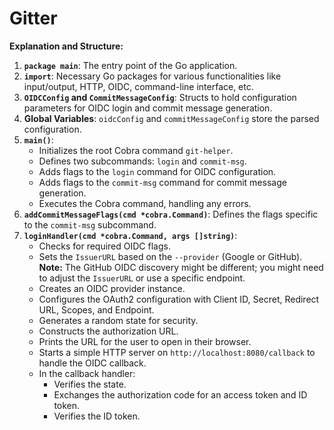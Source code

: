 # Gitter

**Explanation and Structure:**

1.  **`package main`**: The entry point of the Go application.
2.  **`import`**: Necessary Go packages for various functionalities like input/output, HTTP, OIDC, command-line interface, etc.
3.  **`OIDCConfig` and `CommitMessageConfig`**: Structs to hold configuration parameters for OIDC login and commit message generation.
4.  **Global Variables**: `oidcConfig` and `commitMessageConfig` store the parsed configuration.
5.  **`main()`**:
    * Initializes the root Cobra command `git-helper`.
    * Defines two subcommands: `login` and `commit-msg`.
    * Adds flags to the `login` command for OIDC configuration.
    * Adds flags to the `commit-msg` command for commit message generation.
    * Executes the Cobra command, handling any errors.
6.  **`addCommitMessageFlags(cmd *cobra.Command)`**: Defines the flags specific to the `commit-msg` subcommand.
7.  **`loginHandler(cmd *cobra.Command, args []string)`**:
    * Checks for required OIDC flags.
    * Sets the `IssuerURL` based on the `--provider` (Google or GitHub). **Note:** The GitHub OIDC discovery might be different; you might need to adjust the `IssuerURL` or use a specific endpoint.
    * Creates an OIDC provider instance.
    * Configures the OAuth2 configuration with Client ID, Secret, Redirect URL, Scopes, and Endpoint.
    * Generates a random state for security.
    * Constructs the authorization URL.
    * Prints the URL for the user to open in their browser.
    * Starts a simple HTTP server on `http://localhost:8080/callback` to handle the OIDC callback.
    * In the callback handler:
        * Verifies the state.
        * Exchanges the authorization code for an access token and ID token.
        * Verifies the ID token.
